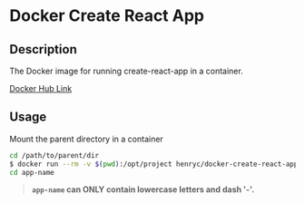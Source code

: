 # Docker Create React App

## Description

The Docker image for running create-react-app in a container.

[Docker Hub Link](https://hub.docker.com/r/henryc/docker-create-react-app)

## Usage

Mount the parent directory in a container

``` sh
cd /path/to/parent/dir
$ docker run --rm -v $(pwd):/opt/project henryc/docker-create-react-app yarn create react-app app-name
cd app-name
```

> **`app-name` can ONLY contain lowercase letters and dash '-'.**
